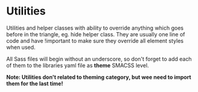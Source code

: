 # Utilities

Utilities and helper classes with ability to override anything which goes
before in the triangle, eg. hide helper class.
They are usually one line of code and have !important to make sure they
override all element styles when used.

All Sass files will begin without an underscore, so don't forget to add each
of them to the libraries yaml file as **theme** SMACSS level.

__Note: Utilities don't related to theming category, but wee need to import
them for the last time!__

